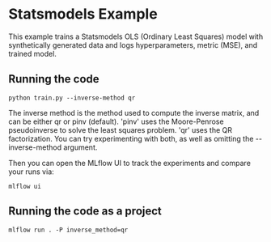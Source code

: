 # Statsmodels Example

This example trains a Statsmodels OLS (Ordinary Least Squares) model with synthetically generated data
and logs hyperparameters, metric (MSE), and trained model.

## Running the code

```
python train.py --inverse-method qr
```

The inverse method is the method used to compute the inverse matrix, and can be either qr or pinv (default).
'pinv' uses the Moore-Penrose pseudoinverse to solve the least squares problem. 'qr' uses the QR factorization.
You can try experimenting with both, as well as omitting the --inverse-method argument.

Then you can open the MLflow UI to track the experiments and compare your runs via:

```
mlflow ui
```

## Running the code as a project

```
mlflow run . -P inverse_method=qr

```
